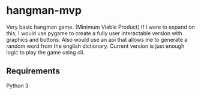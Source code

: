 # hangman-mvp
Very basic hangman game. (Minimum Viable Product)
If I were to expand on this, I would use pygame to create a fully user interactable version
with graphics and buttons. Also would use an api that allows me to generate a random word from the english dictionary.
Current version is just enough logic to play the game using cli.

## Requirements
Python 3

